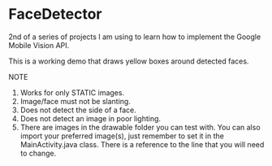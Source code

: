 # FaceDetector
2nd of a series of projects I am using to learn how to implement the Google Mobile Vision API.

This is a working demo that draws yellow boxes around detected faces.

NOTE
1. Works for only STATIC images.
2. Image/face must not be slanting.
3. Does not detect the side of a face.
4. Does not detect an image in poor lighting.
5. There are images in the drawable folder you can test with. You can also import your preferred image(s), just remember to set it in the MainActivity.java class. There is a reference to the line that you will need to change.

